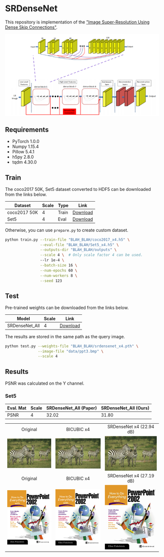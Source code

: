 # SRDenseNet

This repository is implementation of the ["Image Super-Resolution Using Dense Skip Connections"](http://openaccess.thecvf.com/content_ICCV_2017/papers/Tong_Image_Super-Resolution_Using_ICCV_2017_paper.pdf).

<center><img src="./thumbnails/fig1.png"></center>

## Requirements

- PyTorch 1.0.0
- Numpy 1.15.4
- Pillow 5.4.1
- h5py 2.8.0
- tqdm 4.30.0

## Train

The coco2017 50K, Set5 dataset converted to HDF5 can be downloaded from the links below.

| Dataset | Scale | Type | Link |
|---------|-------|------|------|
| coco2017 50K | 4 | Train | [Download](https://www.dropbox.com/s/9fg2oxxezwrspcg/coco2017_x4.h5?dl=0) |
| Set5 | 4 | Eval | [Download](https://www.dropbox.com/s/dkcwr71tqanvyv7/Set5_x4.h5?dl=0) |

Otherwise, you can use `prepare.py` to create custom dataset.

```bash
python train.py --train-file "BLAH_BLAH/coco2017_x4.h5" \
                --eval-file "BLAH_BLAH/Set5_x4.h5" \
                --outputs-dir "BLAH_BLAH/outputs" \
                --scale 4 \  # Only scale factor 4 can be used.
                --lr 1e-4 \
                --batch-size 16 \
                --num-epochs 60 \
                --num-workers 8 \
                --seed 123                
```

## Test

Pre-trained weights can be downloaded from the links below.

| Model | Scale | Link |
|-------|-------|------|
| SRDenseNet_All | 4 | [Download](https://www.dropbox.com/s/wbzynzew6k2e7gc/srdensenet_x4.pth?dl=0) |

The results are stored in the same path as the query image.

```bash
python test.py --weights-file "BLAH_BLAH/srdensenet_x4.pth" \
               --image-file "data/ppt3.bmp" \
               --scale 4
```

## Results

PSNR was calculated on the Y channel.

### Set5

| Eval. Mat | Scale | SRDenseNet_All (Paper) | SRDenseNet_All (Ours) |
|-----------|-------|-------|-----------------|
| PSNR | 4 | 32.02 | 31.80 |

<table>
    <tr>
        <td><center>Original</center></td>
        <td><center>BICUBIC x4</center></td>
        <td><center>SRDenseNet x4 (22.94 dB)</center></td>
    </tr>
    <tr>
    	<td>
    		<center><img src="./data/img_052.png""></center>
    	</td>
    	<td>
    		<center><img src="./data/img_052_bicubic_x4.png"></center>
    	</td>
    	<td>
    		<center><img src="./data/img_052_srdensenet_x4.png"></center>
    	</td>
    </tr>
    <tr>
        <td><center>Original</center></td>
        <td><center>BICUBIC x4</center></td>
        <td><center>SRDenseNet x4 (27.19 dB)</center></td>
    </tr>
    <tr>
    	<td>
    		<center><img src="./data/ppt3.bmp""></center>
    	</td>
    	<td>
    		<center><img src="./data/ppt3_bicubic_x4.bmp"></center>
    	</td>
    	<td>
    		<center><img src="./data/ppt3_srdensenet_x4.bmp"></center>
    	</td>
    </tr>      
</table>
